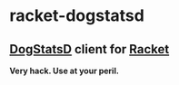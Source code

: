 racket-dogstatsd
================

## [DogStatsD](https://docs.datadoghq.com/guides/dogstatsd/) client for [Racket](https://racket-lang.org/)

**Very hack. Use at your peril.**
